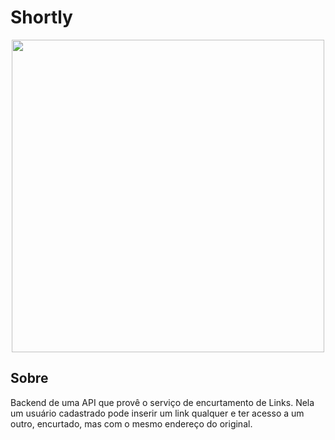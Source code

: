 # Shortly

<div align="center">
<img src = "https://user-images.githubusercontent.com/83621608/201531002-5ccf43ed-5c8c-4935-a27d-bba5ffaf1e76.png" width="500" align="middle"/>
</div>

## Sobre
Backend de uma API que provê o serviço de encurtamento de Links. Nela um usuário cadastrado pode
inserir um link qualquer e ter acesso a um outro, encurtado, mas com o mesmo endereço do
original.
